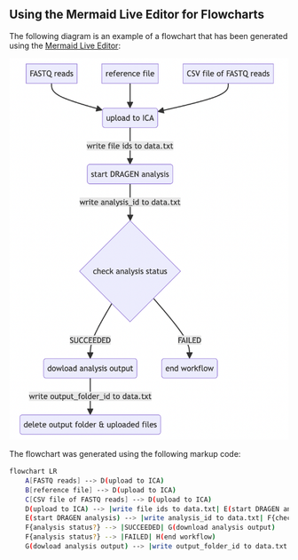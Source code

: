 ## Using the Mermaid Live Editor for Flowcharts

The following diagram is an example of a flowchart that has been generated using the [Mermaid Live Editor](https://mermaid.live/):    

![FASTQ Input for DRAGEN ICA Workflow](./../public/assets/images/fastq_input_dragen_ica_workflow.png "FASTQ Input for DRAGEN ICA Workflow")    

The flowchart was generated using the following markup code:   
```bash
flowchart LR
    A[FASTQ reads] --> D(upload to ICA)
    B[reference file] --> D(upload to ICA)
    C[CSV file of FASTQ reads] --> D(upload to ICA)
    D(upload to ICA) --> |write file ids to data.txt| E(start DRAGEN analysis)
    E(start DRAGEN analysis) --> |write analysis_id to data.txt| F{check analysis status}
    F{analysis status?} --> |SUCCEEDED| G(download analysis output)
    F{analysis status?} --> |FAILED| H(end workflow)
    G(dowload analysis output) --> |write output_folder_id to data.txt| I(delete output folder & uploaded files)
``` 
